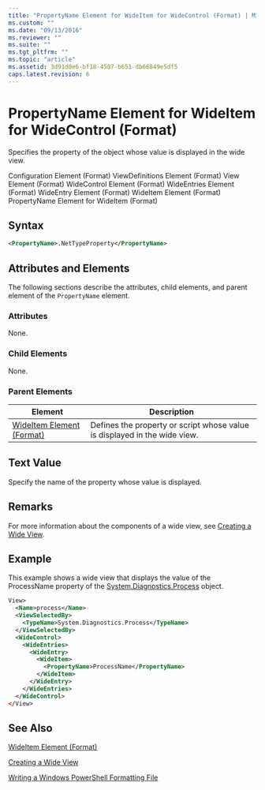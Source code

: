 ```yaml
---
title: "PropertyName Element for WideItem for WideControl (Format) | Microsoft Docs"
ms.custom: ""
ms.date: "09/13/2016"
ms.reviewer: ""
ms.suite: ""
ms.tgt_pltfrm: ""
ms.topic: "article"
ms.assetid: 3d91d0e6-bf18-4587-b651-db66849e5df5
caps.latest.revision: 6
---
```

# PropertyName Element for WideItem for WideControl (Format)

Specifies the property of the object whose value is displayed in the wide view.

Configuration Element (Format)
ViewDefinitions Element (Format)
View Element (Format)
WideControl Element (Format)
WideEntries Element (Format)
WideEntry Element (Format)
WideItem Element (Format)
PropertyName Element for WideItem (Format)

## Syntax

```xml
<PropertyName>.NetTypeProperty</PropertyName>
```

## Attributes and Elements

The following sections describe the attributes, child elements, and parent element of the `PropertyName` element.

### Attributes

None.

### Child Elements

None.

### Parent Elements

|Element|Description|
|-------------|-----------------|
|[WideItem Element (Format)](./wideitem-element-for-widecontrol-format.md)|Defines the property or script whose value is displayed in the wide view.|

## Text Value

Specify the name of the property whose value is displayed.

## Remarks

For more information about the components of a wide view, see [Creating a Wide View](./creating-a-wide-view.md).

## Example

This example shows a wide view that displays the value of the ProcessName property of the [System.Diagnostics.Process](/dotnet/api/System.Diagnostics.Process) object.

```xml
View>
  <Name>process</Name>
  <ViewSelectedBy>
    <TypeName>System.Diagnostics.Process</TypeName>
  </ViewSelectedBy>
  <WideControl>
    <WideEntries>
      <WideEntry>
        <WideItem>
          <PropertyName>ProcessName</PropertyName>
        </WideItem>
      </WideEntry>
    </WideEntries>
  </WideControl>
</View>

```

## See Also

[WideItem Element (Format)](./wideitem-element-for-widecontrol-format.md)

[Creating a Wide View](./creating-a-wide-view.md)

[Writing a Windows PowerShell Formatting File](./writing-a-powershell-formatting-file.md)
